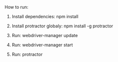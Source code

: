How to run:
1. Install dependencies: npm install

2. Install protractor globaly: npm install -g protractor

3. Run: webdriver-manager update

4. Run: webdriver-manager start 

3. Run: protractor